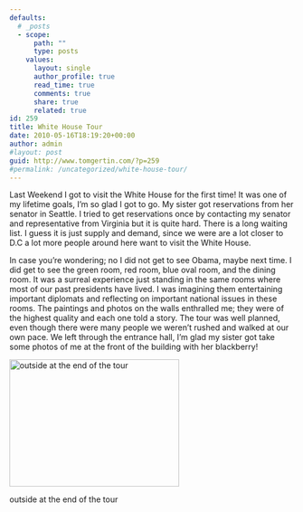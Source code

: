 ```yaml
---
defaults:
  # _posts
  - scope:
      path: ""
      type: posts
    values:
      layout: single
      author_profile: true
      read_time: true
      comments: true
      share: true
      related: true
id: 259
title: White House Tour
date: 2010-05-16T18:19:20+00:00
author: admin
#layout: post
guid: http://www.tomgertin.com/?p=259
#permalink: /uncategorized/white-house-tour/
---
```

Last Weekend I got to visit the White House for the first time! It was one of my lifetime goals, I’m so glad I got to go. My sister got reservations from her senator in Seattle. I tried to get reservations once by contacting my senator and representative from Virginia but it is quite hard. There is a long waiting list. I guess it is just supply and demand, since we were are a lot closer to D.C a lot more people around here want to visit the White House.

In case you’re wondering; no I did not get to see Obama, maybe next time. I did get to see the green room, red room, blue oval room, and the dining room. It was a surreal experience just standing in the same rooms where most of our past presidents have lived. I was imagining them entertaining important diplomats and reflecting on important national issues in these rooms. The paintings and photos on the walls enthralled me; they were of the highest quality and each one told a story. The tour was well planned, even though there were many people we weren’t rushed and walked at our own pace. We left through the entrance hall, I’m glad my sister got take some photos of me at the front of the building with her blackberry!

<div id="attachment_260" style="width: 310px" class="wp-caption alignnone">
  <a href="{{ site.baseurl }}/img/2010/05/IMG00024-20100507-1125.jpg"><img class="size-medium wp-image-260" title="Front of White House" src="{{ site.baseurl }}/img/2010/05/IMG00024-20100507-1125-300x225.jpg" alt="outside at the end of the tour" width="300" height="225" /></a>
  
  <p class="wp-caption-text">
    outside at the end of the tour
  </p>
</div>
